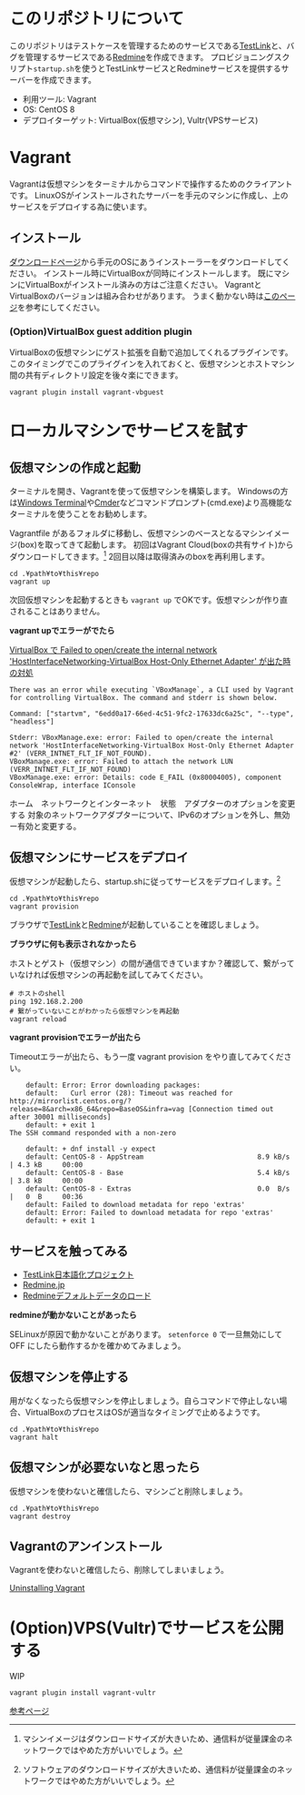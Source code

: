 # このリポジトリについて

このリポジトリはテストケースを管理するためのサービスである[TestLink](http://testlink.org)と、バグを管理するサービスである[Redmine](https://www.redmine.org)を作成できます。
プロビジョニングスクリプト`startup.sh`を使うとTestLinkサービスとRedmineサービスを提供するサーバーを作成できます。

- 利用ツール: Vagrant
- OS: CentOS 8
- デプロイターゲット: VirtualBox(仮想マシン), Vultr(VPSサービス)

# Vagrant

Vagrantは仮想マシンをターミナルからコマンドで操作するためのクライアントです。
LinuxOSがインストールされたサーバーを手元のマシンに作成し、上のサービスをデプロイする為に使います。

## インストール

[ダウンロードページ](https://www.vagrantup.com/downloads.html)から手元のOSにあうインストーラーをダウンロードしてください。
インストール時にVirtualBoxが同時にインストールします。
既にマシンにVirtualBoxがインストール済みの方はご注意ください。
VagrantとVirtualBoxのバージョンは組み合わせがあります。
うまく動かない時は[このページ](https://qiita.com/lunar_sword3/items/682fdd39c57a2319b83f)を参考にしてください。

### (Option)VirtualBox guest addition plugin

VirtualBoxの仮想マシンにゲスト拡張を自動で追加してくれるプラグインです。
このタイミングでこのプライグインを入れておくと、仮想マシンとホストマシン間の共有ディレクトリ設定を後々楽にできます。

```shell
vagrant plugin install vagrant-vbguest
```

# ローカルマシンでサービスを試す

## 仮想マシンの作成と起動

ターミナルを開き、Vagrantを使って仮想マシンを構築します。
Windowsの方は[Windows Terminal](https://www.microsoft.com/ja-jp/p/windows-terminal-preview/9n0dx20hk701?activetab=pivot:overviewtab)や[Cmder](https://cmder.net)などコマンドプロンプト(cmd.exe)より高機能なターミナルを使うことをお勧めします。

Vagrantfile があるフォルダに移動し、仮想マシンのベースとなるマシンイメージ(box)を取ってきて起動します。
初回はVagrant Cloud(boxの共有サイト)からダウンロードしてきます。[^1]
2回目以降は取得済みのboxを再利用します。

```shell
cd .¥path¥to¥this¥repo
vagrant up
```

次回仮想マシンを起動するときも `vagrant up` でOKです。仮想マシンが作り直されることはありません。

[^1]: マシンイメージはダウンロードサイズが大きいため、通信料が従量課金のネットワークではやめた方がいいでしょう。

**vagrant upでエラーがでたら**

[VirtualBox で Failed to open/create the internal network 'HostInterfaceNetworking-VirtualBox Host-Only Ethernet Adapter' が出た時の対処](https://qiita.com/ExA_DEV/items/ae80a7d767144c2e1992)

```shell
There was an error while executing `VBoxManage`, a CLI used by Vagrant
for controlling VirtualBox. The command and stderr is shown below.

Command: ["startvm", "6edd0a17-66ed-4c51-9fc2-17633dc6a25c", "--type", "headless"]

Stderr: VBoxManage.exe: error: Failed to open/create the internal network 'HostInterfaceNetworking-VirtualBox Host-Only Ethernet Adapter #2' (VERR_INTNET_FLT_IF_NOT_FOUND).
VBoxManage.exe: error: Failed to attach the network LUN (VERR_INTNET_FLT_IF_NOT_FOUND)
VBoxManage.exe: error: Details: code E_FAIL (0x80004005), component ConsoleWrap, interface IConsole
```

ホーム　ネットワークとインターネット　状態　アダプターのオプションを変更する
対象のネットワークアダプターについて、IPv6のオプションを外し、無効ー有効と変更する。

## 仮想マシンにサービスをデプロイ

仮想マシンが起動したら、startup.shに従ってサービスをデプロイします。[^2]

[^2]: ソフトウェアのダウンロードサイズが大きいため、通信料が従量課金のネットワークではやめた方がいいでしょう。

```shell
cd .¥path¥to¥this¥repo
vagrant provision
```

ブラウザで[TestLink](http://192.168.2.200:3001)と[Redmine](http://192.168.2.200:3000)が起動していることを確認しましょう。

**ブラウザに何も表示されなかったら**

ホストとゲスト（仮想マシン）の間が通信できていますか？確認して、繋がっていなければ仮想マシンの再起動を試してみてください。

```shell
# ホストのshell
ping 192.168.2.200
# 繋がっていないことがわかったら仮想マシンを再起動
vagrant reload
```

**vagrant provisionでエラーが出たら**

Timeoutエラーが出たら、もう一度 vagrant provision をやり直してみてください。

```shell
    default: Error: Error downloading packages:
    default:   Curl error (28): Timeout was reached for http://mirrorlist.centos.org/?release=8&arch=x86_64&repo=BaseOS&infra=vag [Connection timed out after 30001 milliseconds]
    default: + exit 1
The SSH command responded with a non-zero
```

```shell
    default: + dnf install -y expect
    default: CentOS-8 - AppStream                            8.9 kB/s | 4.3 kB     00:00
    default: CentOS-8 - Base                                 5.4 kB/s | 3.8 kB     00:00
    default: CentOS-8 - Extras                               0.0  B/s |   0  B     00:36
    default: Failed to download metadata for repo 'extras'
    default: Error: Failed to download metadata for repo 'extras'
    default: + exit 1
```

## サービスを触ってみる

- [TestLink日本語化プロジェクト](https://w.atwiki.jp/testlink/pages/25.html)
- [Redmine.jp](http://redmine.jp)
- [Redmineデフォルトデータのロード](http://redmine.jp/tech_note/first-step/admin/load_default_data/)


**redmineが動かないことがあったら**

SELinuxが原因で動かないことがあります。 `setenforce 0` で一旦無効にして OFF にしたら動作するかを確かめてみましょう。



## 仮想マシンを停止する

用がなくなったら仮想マシンを停止しましょう。自らコマンドで停止しない場合、VirtualBoxのプロセスはOSが適当なタイミングで止めるようです。

```shell
cd .¥path¥to¥this¥repo
vagrant halt
```

## 仮想マシンが必要ないなと思ったら

仮想マシンを使わないと確信したら、マシンごと削除しましょう。

```shell
cd .¥path¥to¥this¥repo
vagrant destroy
```

## Vagrantのアンインストール

Vagrantを使わないと確信したら、削除してしまいましょう。

[Uninstalling Vagrant](https://www.vagrantup.com/docs/installation/uninstallation.html)

# (Option)VPS(Vultr)でサービスを公開する

WIP

```shell
vagrant plugin install vagrant-vultr
```

[参考ページ](https://www.vultr.com/docs/using-vultr-as-your-vagrant-provider)
